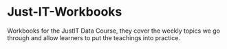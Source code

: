 # Just-IT-Workbooks
Workbooks for the JustIT Data Course, they cover the weekly topics we go through and allow learners to put the teachings into practice.
